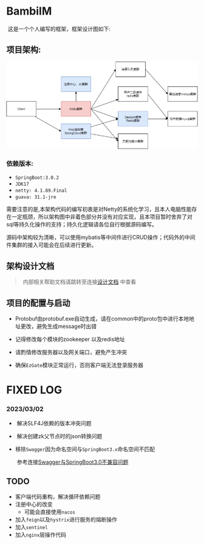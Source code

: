 # BambiIM

​		这是一个个人编写的框架，框架设计图如下:

## 项目架构:

![bambiIM.drawio](https://github.com/RichardReindeer/BambiNettyIM/blob/main/docs/image/BambiNettyIM.png)

### 依赖版本:

- `SpringBoot:3.0.2`
- `JDK17`
- `netty: 4.1.89.Final`
- `guava: 31.1-jre`

​		需要注意的是,本架构代码的编写初衷是对Netty的系统化学习，且本人电脑性能存在一定瓶颈，所以架构图中非着色部分并没有对应实现，且本项目暂时舍弃了对sql等持久化操作的支持；持久化逻辑请各位自行根据源码编写。

​		源码中架构较为清晰，可以使用mybatis等中间件进行CRUD操作；代码外的中间件集群的接入可能会在后续进行更新。

## 架构设计文档

> ​		内部相关帮助文档请跳转至连接[设计文档](https://github.com/RichardReindeer/BambiNettyIM/tree/main/docs) 中查看

## 项目的配置与启动

- Protobuf由protobuf.exe自动生成，请在common中的proto包中进行本地地址更改，避免生成message时出错

- 记得修改每个模块的zookeeper 以及redis地址

- 请酌情修改服务器以及网关端口，避免产生冲突

- 确保`EzGate`模块正常运行，否则客户端无法登录服务器

  

# FIXED LOG

### 2023/03/02 

- ​		解决SLF4J依赖的版本冲突问题                                  

- ​		解决创建zk父节点时的json转换问题 

- ​       移除`Swagger`因为命名空间与`SpringBoot3.x`命名空间不匹配

  ​			参考连接[Swagger与SpringBoot3.0不兼容问题](https://stackoverflow.com/questions/71549614/springfox-type-javax-servlet-http-httpservletrequest-not-present)



## TODO

- 客户端代码重构，解决循环依赖问题
- 注册中心的改变
  - 可能会直接使用`nacos`
- 加入`feign`以及`hystrix`进行服务的熔断操作
- 加入`sentinel`
- 加入`nginx`层操作代码
